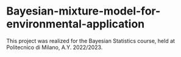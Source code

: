 # Bayesian-mixture-model-for-environmental-application
This project was realized for the Bayesian Statistics course, held at Politecnico di Milano, A.Y. 2022/2023.
